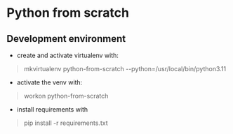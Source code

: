 # Python from scratch

## Development environment

- create and activate virtualenv with:
> mkvirtualenv python-from-scratch --python=/usr/local/bin/python3.11

- activate the venv with:
> workon python-from-scratch

- install requirements with
> pip install -r requirements.txt
